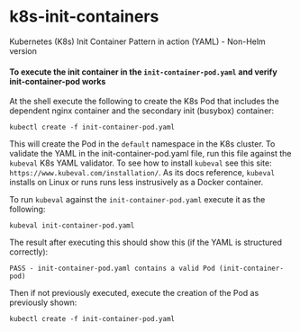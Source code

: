# k8s-init-containers
Kubernetes (K8s) Init Container Pattern in action (YAML) - Non-Helm version

#### To execute the init container in the `init-container-pod.yaml` and verify init-container-pod works

At the shell execute the following to create the K8s Pod that includes the dependent nginx container and 
the secondary init (busybox) container:

`kubectl create -f init-container-pod.yaml`

This will create the Pod in the `default` namespace in the K8s cluster. To validate the YAML in the init-container-pod.yaml file, 
run this file against the `kubeval` K8s YAML validator. To see how to install `kubeval` see this site: `https://www.kubeval.com/installation/`. 
As its docs reference, `kubeval` installs on Linux or runs runs less instrusively as a Docker container.

To run `kubeval` against the `init-container-pod.yaml` execute it as the following:

`kubeval init-container-pod.yaml` 

The result after executing this should show this (if the YAML is structured correctly):

`PASS - init-container-pod.yaml contains a valid Pod (init-container-pod)`

Then if not previously executed, execute the creation of the Pod as previously shown:

`kubectl create -f init-container-pod.yaml`
